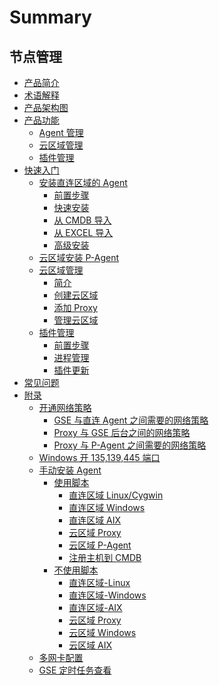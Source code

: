 # Summary

## 节点管理
* [产品简介](README.md)
* [术语解释](术语解释/glossary.md)
* [产品架构图](产品架构图/architecture.md)
* [产品功能]()
    * [Agent 管理](产品功能/agent.md)
    * [云区域管理](产品功能/cloud_mgr.md)
    * [插件管理](产品功能/plugin_mg.md)
* [快速入门]()
    * [安装直连区域的 Agent]()
        * [前置步骤](快速入门/agent0.md)
        * [快速安装](快速入门/quick_setup.md)
        * [从 CMDB 导入](快速入门/from_cmdb.md)
        * [从 EXCEL 导入](快速入门/from_excel.md)
        * [高级安装](快速入门/advance_setup.md)
    * [云区域安装 P-Agent](快速入门/pagent.md)
    * [云区域管理]()
        * [简介](快速入门/cloud_manage.md)
        * [创建云区域](快速入门/create_cloud.md)
        * [添加 Proxy](快速入门/add_proxy.md)
        * [管理云区域](快速入门/cloud_mgr.md)
    * [插件管理]()
        * [前置步骤](快速入门/plugins0.md)
        * [进程管理](快速入门/process_mgr.md)
        * [插件更新](快速入门/upgrade_plugins.md)
* [常见问题](常见问题/faq.md)
* [附录]()
    * [开通网络策略]()
        * [GSE 与直连 Agent 之间需要的网络策略](附录/network_policy.md)
        * [Proxy 与 GSE 后台之间的网络策略](附录/network_policy_proxy.md)
        * [Proxy 与 P-Agent 之间需要的网络策略](附录/network_policy_pagent.md)
    * [Windows 开 135,139,445 端口](附录/smb.md)
    * [手动安装 Agent]()
        * [使用脚本]()
            * [直连区域 Linux/Cygwin](附录/使用脚本/direct.md)
            * [直连区域 Windows](附录/使用脚本/direct.md)
            * [直连区域 AIX](附录/使用脚本/direct.md)
            * [云区域 Proxy](附录/使用脚本/proxy.md)
            * [云区域 P-Agent](附录/使用脚本/pagent.md)
            * [注册主机到 CMDB](附录/使用脚本/add2cmdb.md)
        * [不使用脚本]()
            * [直连区域-Linux](附录/不使用脚本/direct.md)
            * [直连区域-Windows](附录/不使用脚本/direct.md)
            * [直连区域-AIX](附录/不使用脚本/direct.md)
            * [云区域 Proxy](附录/不使用脚本/proxy.md)
            * [云区域 Windows](附录/不使用脚本/pagent.md)
            * [云区域 AIX](附录/不使用脚本/pagent.md)
    * [多网卡配置](附录/multiple_interface.md)
    * [GSE 定时任务查看](附录/Agent_Status.md)
